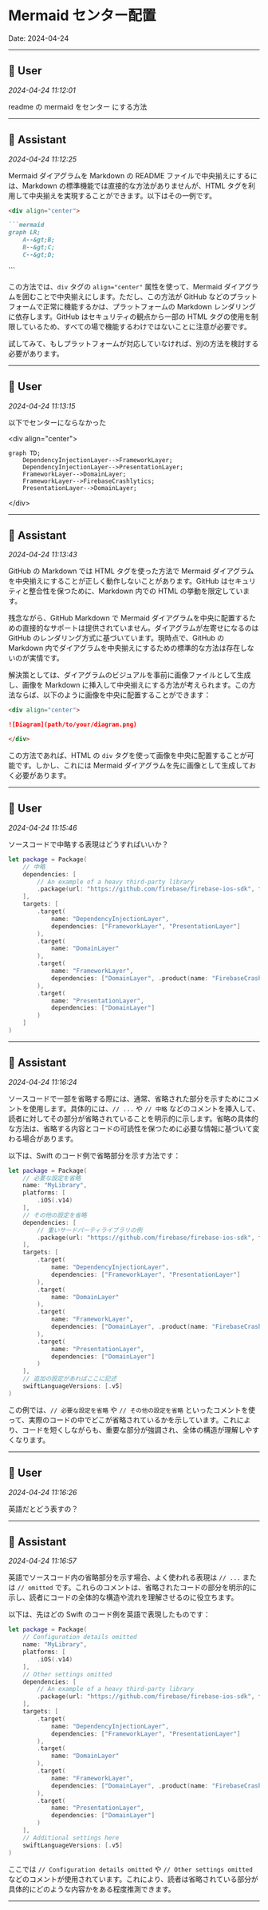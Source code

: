 # Mermaid センター配置

Date: 2024-04-24

---

## 👤 User
*2024-04-24 11:12:01*

readme の mermaid をセンター にする方法

---

## 🤖 Assistant
*2024-04-24 11:12:25*

Mermaid ダイアグラムを Markdown の README ファイルで中央揃えにするには、Markdown の標準機能では直接的な方法がありませんが、HTML タグを利用して中央揃えを実現することができます。以下はその一例です。

```markdown
<div align="center">

```mermaid
graph LR;
    A--&gt;B;
    B--&gt;C;
    C--&gt;D;
```

</div>
```

この方法では、`div` タグの `align="center"` 属性を使って、Mermaid ダイアグラムを囲むことで中央揃えにします。ただし、この方法が GitHub などのプラットフォームで正常に機能するかは、プラットフォームの Markdown レンダリングに依存します。GitHub はセキュリティの観点から一部の HTML タグの使用を制限しているため、すべての場で機能するわけではないことに注意が必要です。

試してみて、もしプラットフォームが対応していなければ、別の方法を検討する必要があります。

---

## 👤 User
*2024-04-24 11:13:15*

以下でセンターにならなかった


&lt;div align="center"&gt;
```mermaid
graph TD;
    DependencyInjectionLayer-->FrameworkLayer;
    DependencyInjectionLayer-->PresentationLayer;
    FrameworkLayer-->DomainLayer;
    FrameworkLayer-->FirebaseCrashlytics;
    PresentationLayer-->DomainLayer;
```
&lt;/div&gt;

---

## 🤖 Assistant
*2024-04-24 11:13:43*

GitHub の Markdown では HTML タグを使った方法で Mermaid ダイアグラムを中央揃えにすることが正しく動作しないことがあります。GitHub はセキュリティと整合性を保つために、Markdown 内での HTML の挙動を限定しています。

残念ながら、GitHub Markdown で Mermaid ダイアグラムを中央に配置するための直接的なサポートは提供されていません。ダイアグラムが左寄せになるのは GitHub のレンダリング方式に基づいています。現時点で、GitHub の Markdown 内でダイアグラムを中央揃えにするための標準的な方法は存在しないのが実情です。

解決策としては、ダイアグラムのビジュアルを事前に画像ファイルとして生成し、画像を Markdown に挿入して中央揃えにする方法が考えられます。この方法ならば、以下のように画像を中央に配置することができます：

```markdown
<div align="center">

![Diagram](path/to/your/diagram.png)

</div>
```

この方法であれば、HTML の `div` タグを使って画像を中央に配置することが可能です。しかし、これには Mermaid ダイアグラムを先に画像として生成しておく必要があります。

---

## 👤 User
*2024-04-24 11:15:46*

ソースコードで中略する表現はどうすればいいか？

```swift
let package = Package(
    // 中略
    dependencies: [
        // An example of a heavy third-party library
        .package(url: "https://github.com/firebase/firebase-ios-sdk", from: "10.24.0"),
    ],
    targets: [
        .target(
            name: "DependencyInjectionLayer",
            dependencies: ["FrameworkLayer", "PresentationLayer"]
        ),
        .target(
            name: "DomainLayer"
        ),
        .target(
            name: "FrameworkLayer",
            dependencies: ["DomainLayer", .product(name: "FirebaseCrashlytics", package: "firebase-ios-sdk")]
        ),
        .target(
            name: "PresentationLayer",
            dependencies: ["DomainLayer"]
        )
    ]
)
```

---

## 🤖 Assistant
*2024-04-24 11:16:24*

ソースコードで一部を省略する際には、通常、省略された部分を示すためにコメントを使用します。具体的には、`// ...` や `// 中略` などのコメントを挿入して、読者に対してその部分が省略されていることを明示的に示します。省略の具体的な方法は、省略する内容とコードの可読性を保つために必要な情報に基づいて変わる場合があります。

以下は、Swift のコード例で省略部分を示す方法です：

```swift
let package = Package(
    // 必要な設定を省略
    name: "MyLibrary",
    platforms: [
        .iOS(.v14)
    ],
    // その他の設定を省略
    dependencies: [
        // 重いサードパーティライブラリの例
        .package(url: "https://github.com/firebase/firebase-ios-sdk", from: "10.24.0"),
    ],
    targets: [
        .target(
            name: "DependencyInjectionLayer",
            dependencies: ["FrameworkLayer", "PresentationLayer"]
        ),
        .target(
            name: "DomainLayer"
        ),
        .target(
            name: "FrameworkLayer",
            dependencies: ["DomainLayer", .product(name: "FirebaseCrashlytics", package: "firebase-ios-sdk")]
        ),
        .target(
            name: "PresentationLayer",
            dependencies: ["DomainLayer"]
        )
    ],
    // 追加の設定があればここに記述
    swiftLanguageVersions: [.v5]
)
```

この例では、`// 必要な設定を省略` や `// その他の設定を省略` といったコメントを使って、実際のコードの中でどこが省略されているかを示しています。これにより、コードを短くしながらも、重要な部分が強調され、全体の構造が理解しやすくなります。

---

## 👤 User
*2024-04-24 11:16:26*

英語だとどう表すの？

---

## 🤖 Assistant
*2024-04-24 11:16:57*

英語でソースコード内の省略部分を示す場合、よく使われる表現は `// ...` または `// omitted` です。これらのコメントは、省略されたコードの部分を明示的に示し、読者にコードの全体的な構造や流れを理解させるのに役立ちます。

以下は、先ほどの Swift のコード例を英語で表現したものです：

```swift
let package = Package(
    // Configuration details omitted
    name: "MyLibrary",
    platforms: [
        .iOS(.v14)
    ],
    // Other settings omitted
    dependencies: [
        // An example of a heavy third-party library
        .package(url: "https://github.com/firebase/firebase-ios-sdk", from: "10.24.0"),
    ],
    targets: [
        .target(
            name: "DependencyInjectionLayer",
            dependencies: ["FrameworkLayer", "PresentationLayer"]
        ),
        .target(
            name: "DomainLayer"
        ),
        .target(
            name: "FrameworkLayer",
            dependencies: ["DomainLayer", .product(name: "FirebaseCrashlytics", package: "firebase-ios-sdk")]
        ),
        .target(
            name: "PresentationLayer",
            dependencies: ["DomainLayer"]
        )
    ],
    // Additional settings here
    swiftLanguageVersions: [.v5]
)
```

ここでは `// Configuration details omitted` や `// Other settings omitted` などのコメントが使用されています。これにより、読者は省略されている部分が具体的にどのような内容かをある程度推測できます。

---
